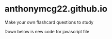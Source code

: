 anthonymcg22.github.io
======================

Make your own flashcard questions to study 

Down below is new code for javascript file
